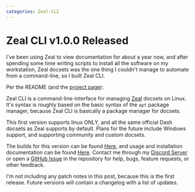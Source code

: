 ```yaml
---
categories: Zeal-CLI
---
```


# Zeal CLI v1.0.0 Released
I've been using Zeal to view documentation for about a year now, and after spending some time writing scripts to install all the software on my workstation, Zeal docsets was the one thing I couldn't manage to automate from a command-line, so I built Zeal CLI.

Per the README (and the [project page](/projects/zeal-cli)):

Zeal CLI is a command-line-interface for managing [Zeal](https://zealdocs.org/) docsets on Linux. It's syntax is roughly based on the basic syntax of the `apt` package manager, because Zeal CLI is basically a package manager for docsets.

This first version supports linux ONLY, and all the same official Dash docsets as Zeal supports by default. Plans for the future include Windows support, and supporting community and custom docsets.

The builds for this version can be found [Here](https://github.com/Morpheus636/zeal_cli/releases/tag/v1.0.0), and usage and installation documentation can be found [Here](https://github.com/Morpheus636/zeal_cli/blob/v1.0.0/docs/usage.md). Contact me through my [Discord Server](https://discord.morpheus636.com) or open a [GitHub Issue](https://github.com/Morpheus636/zeal_cli/issues) in the repository for help, bugs, feature requests, or other feedback.

I'm not including any patch notes in this post, because this is the first release. Future versions will contain a changelog with a list of updates.